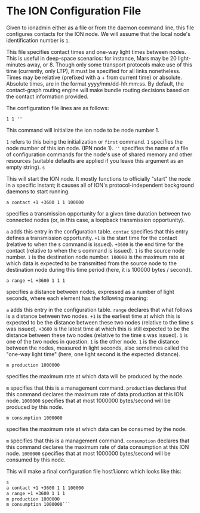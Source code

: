 # The ION Configuration File

Given to ionadmin either as a file or from the daemon command line, this file configures contacts for the ION node. We will assume that the local node's identification number is `1`.

This file specifies contact times and one-way light times between nodes. This is useful in deep-space scenarios: for instance, Mars may be 20 light-minutes away, or 8. Though only some transport protocols make use of this time (currently, only LTP), it must be specified for all links nonetheless. Times may be relative (prefixed with a + from current time) or absolute. Absolute times, are in the format yyyy/mm/dd-hh:mm:ss. By default, the contact-graph routing engine will make bundle routing decisions based on the contact information provided.

The configuration file lines are as follows:

`1 1 ''`

This command will initialize the ion node to be node number 1.

`1` refers to this being the initialization or `first` command.
`1` specifies the node number of this ion node. (IPN node 1).
`''` specifies the name of a file of configuration commands for the node's use of shared memory and other resources (suitable defaults are applied if you leave this argument as an empty string).
`s`

This will start the ION node. It mostly functions to officially "start" the node in a specific instant; it causes all of ION's protocol-independent background daemons to start running.

`a contact +1 +3600 1 1 100000`

specifies a transmission opportunity for a given time duration between two connected nodes (or, in this case, a loopback transmission opportunity).

`a` adds this entry in the configuration table.
`contac` specifies that this entry defines a transmission opportunity.
`+1` is the start time for the contact (relative to when the s command is issued).
`+3600` is the end time for the contact (relative to when the s command is issued).
`1` is the source node number.
`1` is the destination node number.
`100000` is the maximum rate at which data is expected to be transmitted from the source node to the destination node during this time period (here, it is 100000 bytes / second).

`a range +1 +3600 1 1 1`

specifies a distance between nodes, expressed as a number of light seconds, where each element has the following meaning:

`a` adds this entry in the configuration table.
`range` declares that what follows is a distance between two nodes.
`+1` is the earliest time at which this is expected to be the distance between these two nodes (relative to the time s was issued).
`+3600` is the latest time at which this is still expected to be the distance between these two nodes (relative to the time s was issued).
`1` is one of the two nodes in question.
`1` is the other node.
`1` is the distance between the nodes, measured in light seconds, also sometimes called the "one-way light time" (here, one light second is the expected distance).

`m production 1000000` 

specifies the maximum rate at which data will be produced by the node.

`m` specifies that this is a management command.
`production` declares that this command declares the maximum rate of data production at this ION node.
`1000000` specifies that at most 1000000 bytes/second will be produced by this node.

`m consumption 1000000`

specifies the maximum rate at which data can be consumed by the node.

`m` specifies that this is a management command.
`consumption` declares that this command declares the maximum rate of data consumption at this ION node.
`1000000` specifies that at most 1000000 bytes/second will be consumed by this node.

This will make a final configuration file host1.ionrc which looks like this:

```1 1 ''
s
a contact +1 +3600 1 1 100000
a range +1 +3600 1 1 1
m production 1000000
m consumption 1000000```

